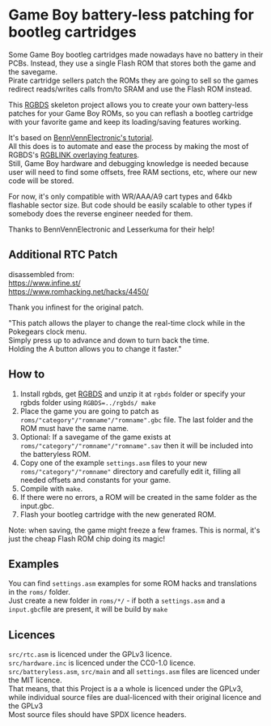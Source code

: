 Game Boy battery-less patching for bootleg cartridges
=====================================================


Some Game Boy bootleg cartridges made nowadays have no battery in their PCBs. Instead, they use a single Flash ROM that stores both the game and the savegame.<br/>
Pirate cartridge sellers patch the ROMs they are going to sell so the games redirect reads/writes calls from/to SRAM and use the Flash ROM instead.

This [RGBDS](https://github.com/gbdev/rgbds) skeleton project allows you to create your own battery-less patches for your Game Boy ROMs, so you can reflash a bootleg cartridge with your favorite game and keep its loading/saving features working.

It's based on [BennVennElectronic's tutorial](https://www.youtube.com/watch?v=l2bx-udTN84).<br/>
All this does is to automate and ease the process by making the most of RGBDS's [RGBLINK overlaying features](https://rgbds.gbdev.io/docs/v0.7.0/rgblink.1#O).<br/>Still, Game Boy hardware and debugging knowledge is needed because user will need to find some offsets, free RAM sections, etc, where our new code will be stored.

For now, it's only compatible with WR/AAA/A9 cart types and 64kb flashable sector size. But code should be easily scalable to other types if somebody does the reverse engineer needed for them.

Thanks to BennVennElectronic and Lesserkuma for their help!


Additional RTC Patch
--------------------

disassembled from:<br>
https://www.infine.st/<br>
https://www.romhacking.net/hacks/4450/<br>

Thank you infinest for the original patch.

"This patch allows the player to change the real-time clock while in the Pokegears clock menu.<br>
Simply press up to advance and down to turn back the time.<br>
Holding the A button allows you to change it faster."


How to
------
1. Install rgbds, get [RGBDS](https://rgbds.gbdev.io/install) and unzip it at `rgbds` folder or specify your rgbds folder using `RGBDS=../rgbds/ make`
2. Place the game you are going to patch as `roms/"category"/"romname"/"romname".gbc` file. The last folder and the ROM must have the same name.
3. Optional: If a savegame of the game exists at `roms/"category"/"romname"/"romname".sav` then it will be included into the batteryless ROM.
4. Copy one of the example `settings.asm` files to your new `roms/"category"/"romname"` directory and carefully edit it, filling all needed offsets and constants for your game.
5. Compile with `make`.
6. If there were no errors, a ROM  will be created in the same folder as the input.gbc.
7. Flash your bootleg cartridge with the new generated ROM.

Note: when saving, the game might freeze a few frames. This is normal, it's just the cheap Flash ROM chip doing its magic!



Examples
--------
You can find `settings.asm` examples for some ROM hacks and translations in the `roms/` folder.<br/>
Just create a new folder in `roms/*/` - if both a `settings.asm` and a `input.gbc`file are present, it will be build by `make`



Licences
--------
```src/rtc.asm``` is licenced under the GPLv3 licence.<br>
```src/hardware.inc``` is licenced under the CC0-1.0 licence.<br>
```src/batteryless.asm```, ```src/main``` and all ```settings.asm``` files are licenced under the MIT licence.<br>
That means, that this Project is a a whole is licenced under the GPLv3,<br>
while individual source files are dual-licenced with their original licence and the GPLv3<br>
Most source files should have SPDX licence headers.
